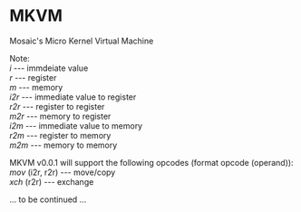 # MKVM
Mosaic's Micro Kernel Virtual Machine

Note:<br>
<i>i</i> --- immdeiate value<br>
<i>r</i> --- register<br>
<i>m</i> --- memory<br>
<i>i2r</i> --- immediate value to register<br>
<i>r2r</i> --- register to register<br>
<i>m2r</i> --- memory to register<br>
<i>i2m</i> --- immediate value to memory<br>
<i>r2m</i> --- register to memory<br>
<i>m2m</i> --- memory to memory<br>

MKVM v0.0.1 will support the following opcodes (format opcode (operand)):<br>
<i>mov</i> (i2r, r2r) --- move/copy<br>
<i>xch</i> (r2r) --- exchange<br>

... to be continued ...<br>
